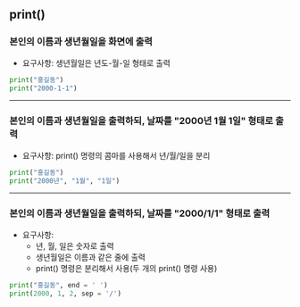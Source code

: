 ## print()
### 본인의 이름과 생년월일을 화면에 출력
- 요구사항: 생년월일은 년도-월-일 형태로 출력

```python
print("홍길동") 
print("2000-1-1")
```
---
### 본인의 이름과 생년월일을 출력하되, 날짜를 "2000년 1월 1일" 형태로 출력
- 요구사항: print() 명령의 콤마를 사용해서 년/월/일을 분리

```python
print("홍길동") 
print("2000년", "1월", "1일")
```
---
### 본인의 이름과 생년월일을 출력하되, 날짜를 "2000/1/1" 형태로 출력
- 요구사항: 
	- 년, 월, 일은 숫자로 출력
	- 생년월일은 이름과 같은 줄에 출력
	- print() 명령은 분리해서 사용(두 개의 print() 명령 사용)

	
```python
print("홍길동", end = ' ') 
print(2000, 1, 2, sep = '/')
```